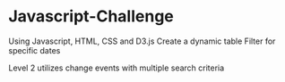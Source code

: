 # Javascript-Challenge

Using Javascript, HTML, CSS and D3.js
Create a dynamic table 
Filter for specific dates 

Level 2 utilizes change events with multiple search criteria 